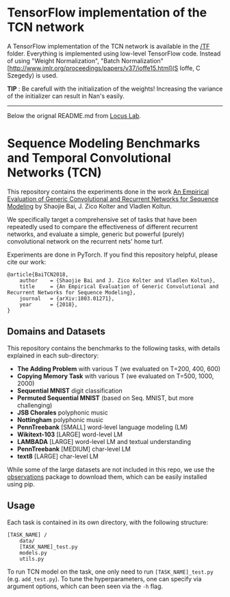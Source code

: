 # TensorFlow implementation of the TCN network
A TensorFlow implementation of the TCN network is available in the [/TF](TF/) folder. Everything is implemented using low-level TensorFlow code. Instead of using "Weight Normalization", "Batch Normalization" [http://www.jmlr.org/proceedings/papers/v37/ioffe15.html](S Ioffe, C Szegedy) is used.

**TIP** : Be carefull with the initialization of the weights! Increasing the variance of the initializer can result in Nan's easily.


---------------------------

Below the orignal README.md from [Locus Lab](https://github.com/locuslab/TCN).

# Sequence Modeling Benchmarks and Temporal Convolutional Networks (TCN)


This repository contains the experiments done in the work [An Empirical Evaluation of Generic Convolutional and Recurrent Networks for Sequence Modeling](https://arxiv.org/abs/1803.01271) by Shaojie Bai, J. Zico Kolter and Vladlen Koltun.

We specifically target a comprehensive set of tasks that have been repeatedly used to compare the effectiveness of different recurrent networks, and evaluate a simple, generic but powerful (purely) convolutional network on the recurrent nets' home turf.

Experiments are done in PyTorch. If you find this repository helpful, please cite our work:

```
@article{BaiTCN2018,
	author    = {Shaojie Bai and J. Zico Kolter and Vladlen Koltun},
	title     = {An Empirical Evaluation of Generic Convolutional and Recurrent Networks for Sequence Modeling},
	journal   = {arXiv:1803.01271},
	year      = {2018},
}
```

## Domains and Datasets

This repository contains the benchmarks to the following tasks, with details explained in each sub-directory:

  - **The Adding Problem** with various T (we evaluated on T=200, 400, 600)
  - **Copying Memory Task** with various T (we evaluated on T=500, 1000, 2000)
  - **Sequential MNIST** digit classification
  - **Permuted Sequential MNIST** (based on Seq. MNIST, but more challenging)
  - **JSB Chorales** polyphonic music
  - **Nottingham** polyphonic music
  - **PennTreebank** [SMALL] word-level language modeling (LM)
  - **Wikitext-103** [LARGE] word-level LM
  - **LAMBADA** [LARGE] word-level LM and textual understanding
  - **PennTreebank** [MEDIUM] char-level LM
  - **text8** [LARGE] char-level LM

While some of the large datasets are not included in this repo, we use the [observations](https://github.com/edwardlib/observations) package to download them, which can be easily installed using pip. 

## Usage

Each task is contained in its own directory, with the following structure:

```
[TASK_NAME] /
    data/
    [TASK_NAME]_test.py
    models.py
    utils.py
```

To run TCN model on the task, one only need to run `[TASK_NAME]_test.py` (e.g. `add_test.py`). To tune the hyperparameters, one can specify via argument options, which can been seen via the `-h` flag. 
